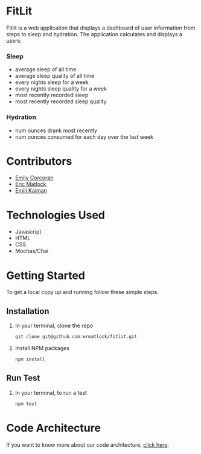 # FitLit 

Fitlit is a web application that displays a dashboard of user information from steps to sleep and hydration. The application calculates and displays a users:

### Sleep
- average sleep of all time
- average sleep quality of all time
- every nights sleep for a week
- every nights sleep quality for a week
- most recently recorded sleep
- most recently recorded sleep quality

### Hydration
- num ounces drank most recently 
- num ounces consumed for each day over the last week

# Contributors
- [Emily Corcoran](https://github.com/Emily-Cathleen)
- [Eric Matlock](https://github.com/ermatlock)
- [Emili Kaiman](https://github.com/Ekaiman)

# Technologies Used 
- Javascript
- HTML
- CSS
- Mochas/Chai

# Getting Started
To get a local copy up and running follow these simple steps.

## Installation

1. In your terminal, clone the repo
   ```sh
   git clone git@github.com:ermatlock/fitlit.git
   ```
2. Install NPM packages
   ```sh
   npm install
   ```
   
 ## Run Test

1. In your terminal, to run a test
   ```sh
   npm test
   ```


# Code Architecture 
If you want to know more about our code architecture, [click here]().
